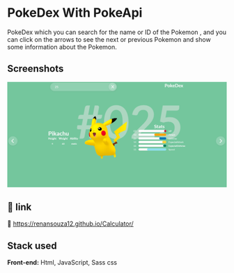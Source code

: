 
# PokeDex With PokeApi

PokeDex which you can search for the name or ID of the Pokemon , and you can click on the arrows to see the next or previous Pokemon and show  some information about the Pokemon.
## Screenshots

![App Screenshot](public/screenshot.png)


## 🔗 link
🐲 https://renansouza12.github.io/Calculator/


## Stack used

**Front-end:** Html, JavaScript, Sass css



